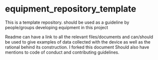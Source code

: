 # equipment_repository_template

This is a template repository. should be used as a guideline by people/groups developing equipment in this project

Readme can have a link to all the relevant files/documents and can/should be used to give examples of data collected with the device as well as the rational behind its construction.
I forked this document
Should also have mentions to code of conduct and contributing guidelines.
